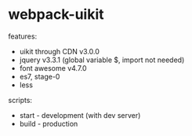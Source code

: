 # webpack-uikit

features:
- uikit through CDN v3.0.0
- jquery v3.3.1 (global variable $, import not needed)
- font awesome v4.7.0
- es7, stage-0
- less


scripts:
- start - development (with dev server)
- build - production
